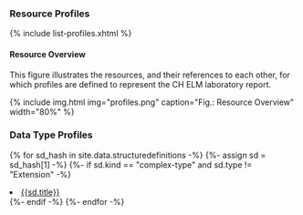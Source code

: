 ### Resource Profiles

{% include list-profiles.xhtml %}

#### Resource Overview
This figure illustrates the resources, and their references to each other, for which profiles are defined to represent the CH ELM laboratory report.

{% include img.html img="profiles.png" caption="Fig.: Resource Overview" width="80%" %}


### Data Type Profiles

{% for sd_hash in site.data.structuredefinitions -%} {%- assign sd = sd_hash[1] -%} {%- if sd.kind == "complex-type" and sd.type != "Extension" -%}

<li>
    <a href="{{sd.path}}">{{sd.title}}</a>
</li>
{%- endif -%} {%- endfor -%}
